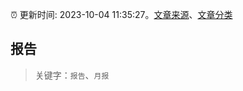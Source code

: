 :alarm_clock: 更新时间: 2023-10-04 11:35:27。[文章来源](/README.md)、[文章分类](/TAGS.md)

## 报告


> 关键字：`报告`、`月报`



